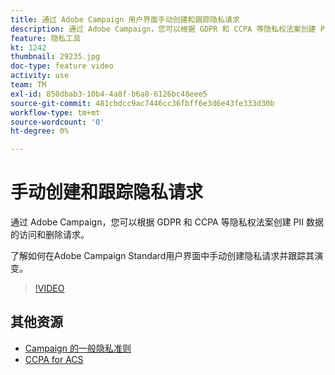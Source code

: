 ```yaml
---
title: 通过 Adobe Campaign 用户界面手动创建和跟踪隐私请求
description: 通过 Adobe Campaign，您可以根据 GDPR 和 CCPA 等隐私权法案创建 PII 数据的访问和删除请求。了解如何在Adobe Campaign Standard用户界面中手动创建隐私请求并跟踪其演变。
feature: 隐私工具
kt: 1242
thumbnail: 29235.jpg
doc-type: feature video
activity: use
team: TM
exl-id: 850dbab3-10b4-4a8f-b6a8-6126bc48eee5
source-git-commit: 481cbdcc9ac7446cc36fbff6e3d6e43fe333d30b
workflow-type: tm+mt
source-wordcount: '0'
ht-degree: 0%

---
```


# 手动创建和跟踪隐私请求

通过 Adobe Campaign，您可以根据 GDPR 和 CCPA 等隐私权法案创建 PII 数据的访问和删除请求。

了解如何在Adobe Campaign Standard用户界面中手动创建隐私请求并跟踪其演变。

>[!VIDEO](https://video.tv.adobe.com/v/29235?quality=12)

## 其他资源

* [Campaign 的一般隐私准则](https://experienceleague.corp.adobe.com/docs/campaign-classic/using/getting-started/privacy/privacy-management.html?lang=en#getting-started)
* [CCPA for ACS](https://experienceleague.adobe.com/docs/campaign-standard/using/getting-started/privacy/privacy-requests.html?lang=en#privacy-requests)
